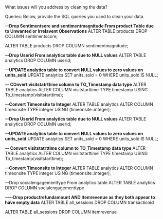 What issues will you address by cleaning the data?





Queries:
Below, provide the SQL queries you used to clean your data.

**--Drop  Sentimentsore and sentimentmagnitude From product Table due to Unwanted or Irrelavent Observations**
ALTER TABLE products
DROP COLUMN sentimentscore;

ALTER TABLE products
DROP COLUMN sentimentmagnitude;

**--Drop Userid From analytics table due to NULL values**
ALTER TABLE analytics
DROP COLUMN userid;

**--UPDATE analytics table to convert NULL values to zero values on units_sold**
UPDATE analytics
SET units_sold = 0
WHERE units_sold IS NULL;


**-- COnvert visitstatrttime column  to TO_Timestamp data type**
ALTER TABLE analytics
ALTER COLUMN visitstarttime TYPE timestamp
USING To_timestamp(visitstarttime);


**--Convert Timeonsite to Integer**
ALTER TABLE analytics ALTER COLUMN timeonsite TYPE integer USING (timeonsite::integer);


**--Drop Userid From analytics table due to NULL values**
ALTER TABLE analytics
DROP COLUMN userid;

**--UPDATE analytics table to convert NULL values to zero values on units_sold**
UPDATE analytics
SET units_sold = 0
WHERE units_sold IS NULL;


**-- Convert visitstatrttime column  to TO_Timestamp data type**
ALTER TABLE analytics
ALTER COLUMN visitstarttime TYPE timestamp
USING To_timestamp(visitstarttime);



**--Convert Timeonsite to Integer**
ALTER TABLE analytics ALTER COLUMN timeonsite TYPE integer USING (timeonsite::integer);

--Drop socialengagementtype From analytics table
ALTER TABLE analytics
DROP COLUMN socialengagementtype


**----Drop productrefundamount AND itemrevenue as they both appear to have empty data**
ALTER TABLE all_sessions
DROP COLUMN transactionid

ALTER TABLE all_sessions
DROP COLUMN itemrevenue
